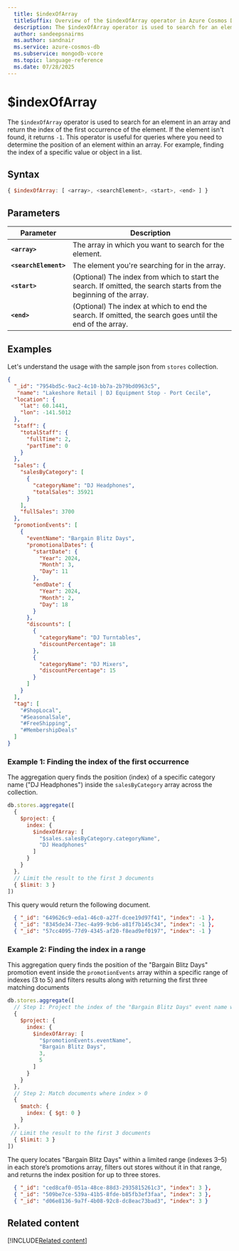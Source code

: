 ```yaml
---
  title: $indexOfArray
  titleSuffix: Overview of the $indexOfArray operator in Azure Cosmos DB for MongoDB (vCore)
  description: The $indexOfArray operator is used to search for an element in an array and return the index of the first occurrence of the element. 
  author: sandeepsnairms
  ms.author: sandnair
  ms.service: azure-cosmos-db
  ms.subservice: mongodb-vcore
  ms.topic: language-reference
  ms.date: 07/28/2025
---
```


# $indexOfArray

The `$indexOfArray` operator is used to search for an element in an array and return the index of the first occurrence of the element. If the element isn't found, it returns `-1`. This operator is useful for queries where you need to determine the position of an element within an array. For example,  finding the index of a specific value or object in a list.

## Syntax

```javascript
{ $indexOfArray: [ <array>, <searchElement>, <start>, <end> ] }
```

## Parameters

| Parameter | Description |
| --- | --- |
| **`<array>`**| The array in which you want to search for the element.|
| **`<searchElement>`**|  The element you're searching for in the array.|
| **`<start>`**| (Optional) The index from which to start the search. If omitted, the search starts from the beginning of the array.|
| **`<end>`**| (Optional) The index at which to end the search. If omitted, the search goes until the end of the array.|

## Examples

Let's understand the usage with the sample json from `stores` collection.

```json
{
  "_id": "7954bd5c-9ac2-4c10-bb7a-2b79bd0963c5",
   "name": "Lakeshore Retail | DJ Equipment Stop - Port Cecile",
  "location": {
    "lat": 60.1441,
    "lon": -141.5012
  },
  "staff": {
    "totalStaff": {
      "fullTime": 2,
      "partTime": 0
    }
  },
  "sales": {
    "salesByCategory": [
      {
        "categoryName": "DJ Headphones",
        "totalSales": 35921
      }
    ],
    "fullSales": 3700
  },
  "promotionEvents": [
    {
      "eventName": "Bargain Blitz Days",
      "promotionalDates": {
        "startDate": {
          "Year": 2024,
          "Month": 3,
          "Day": 11
        },
        "endDate": {
          "Year": 2024,
          "Month": 2,
          "Day": 18
        }
      },
      "discounts": [
        {
          "categoryName": "DJ Turntables",
          "discountPercentage": 18
        },
        {
          "categoryName": "DJ Mixers",
          "discountPercentage": 15
        }
      ]
    }
  ],
  "tag": [
    "#ShopLocal",
    "#SeasonalSale",
    "#FreeShipping",
    "#MembershipDeals"
  ]
}
```

### Example 1: Finding the index of the first occurrence

The aggregation query finds the position (index) of a specific category name ("DJ Headphones") inside the `salesByCategory` array across the collection.

```javascript
db.stores.aggregate([
  {
    $project: {
      index: {
        $indexOfArray: [
          "$sales.salesByCategory.categoryName",
          "DJ Headphones"
        ]
      }
    }
  },
  // Limit the result to the first 3 documents
  { $limit: 3 } 
])
```

This query would return the following document.

```json
  { "_id": "649626c9-eda1-46c0-a27f-dcee19d97f41", "index": -1 },
  { "_id": "8345de34-73ec-4a99-9cb6-a81f7b145c34", "index": -1 },
  { "_id": "57cc4095-77d9-4345-af20-f8ead9ef0197", "index": -1 }
```

### Example 2: Finding the index in a range

This aggregation query finds the position of the "Bargain Blitz Days" promotion event inside the `promotionEvents` array within a specific range of indexes (3 to 5) and filters results along with returning the first three matching documents

```javascript
db.stores.aggregate([
  // Step 1: Project the index of the "Bargain Blitz Days" event name within the specified range
  {
    $project: {
      index: {
        $indexOfArray: [
          "$promotionEvents.eventName",
          "Bargain Blitz Days",
          3,
          5
        ]
      }
    }
  },
  // Step 2: Match documents where index > 0
  {
    $match: {
      index: { $gt: 0 }
    }
  },
 // Limit the result to the first 3 documents
  { $limit: 3 }                          
])
```

The query locates "Bargain Blitz Days" within a limited range (indexes 3–5) in each store’s promotions array, filters out stores without it in that range, and returns the index position for up to three stores.

```json
  { "_id": "ced8caf0-051a-48ce-88d3-2935815261c3", "index": 3 },
  { "_id": "509be7ce-539a-41b5-8fde-b85fb3ef3faa", "index": 3 },
  { "_id": "d06e8136-9a7f-4b08-92c8-dc8eac73bad3", "index": 3 }
```

## Related content

[!INCLUDE[Related content](../includes/related-content.md)]

